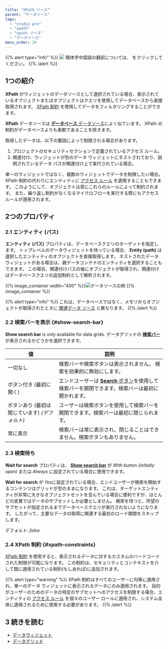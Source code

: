 ```yaml
---
title: "XPath ソース"
parent: "データソース"
tags:
  - "studio pro"
  - "xpath"
  - "xpath ソース"
  - "データソース"
menu_order: 20
---
```


{{% alert type="info" %}}
<img src="attachments/chinese-translation/china.png" style="display: inline-block; margin: 0" /> 簡体字中国語の翻訳については、 [<unk> <unk> <unk>](https://cdn.mendix.tencent-cloud.com/documentation/refguide8/xpath-source.pdf) をクリックしてください。
{{% /alert %}}

## 1つの紹介

**XPath** がウィジェットのデータソースとして選択されている場合、表示されているオブジェクトまたはオブジェクトはクエリを使用してデータベースから直接取得されます。 [XPath 制約](#xpath-constraints) を使用してデータをフィルタリングすることができます。

**XPath** データソースは [**データベース** データソース](database-source)によく似ています。 XPath の制約がデータベースよりも柔軟であることを除きます。

取得したデータは、以下の要因によって制限される場合があります。

1. プロジェクトのセキュリティセクションで定義されているアクセス ルール。
2. 関連付け、ウィジェットが別のデータ ウィジェットにネストされており、説明されているデータ パスが関連付け上で実行されている場合。

単一のウィジェットではなく、複数のウィジェットでデータを制限したい場合。 XPath 制約の代わりにエンティティに [アクセス ルール](access-rules) を適用することもできます。 このようにして、オブジェクトは常にこれらのルールによって制約されます。 また、繰り返し制約がなくなるマイクロフローを実行する際にもアクセスルールが適用されます。

## 2つのプロパティ

### 2.1 エンティティ (パス)

**エンティティ (パス)** プロパティは、データベースクエリのターゲットを指定します。 トップレベルのデータウィジェットを持っている場合、 **Entity (path)** は選択したエンティティのオブジェクトを直接取得します。 ネストされたデータウィジェットがある場合は、親データコンテナのエンティティを選択することもできます。 この場合、関連付けパスの後にオブジェクトが取得され、関連付けはデータベースクエリの追加制約として解析されます。

{{% image_container width="400" %}}![データソースの例](attachments/data-widgets/data-source-example.png)
{{% /image_container %}}

{{% alert type="info" %}}
これは、データベースではなく、メモリからオブジェクトが取得されたときに [関連データ ソース](association-source) と異なります。
{{% /alert %}}

### 2.2 検索バーを表示 {#show-search-bar}

**Show search bar** is only available for data grids. データグリッドの **[検索バー](search-bar)** が表示されるかどうかを選択できます。

| 値                            | 説明                                                                                  |
| ---------------------------- | ----------------------------------------------------------------------------------- |
| 一切なし                         | 検索バーや検索ボタンは表示されません。 検索を効果的に無効にします。                                                  |
| ボタン付き (最初に開く)                | エンドユーザーは [**Search** ボタン](control-bar#search-button)を使用して検索バーを開閉できます。検索バーは最初に開かれます。 |
| ボタンあり (最初は閉じています)  *(デフォルト)* | ユーザーは検索ボタンを使用して検索バーを開閉できます。検索バーは最初に閉じられます。                                          |
| 常に表示                         | 検索バーは常に表示され、閉じることはできません。検索ボタンもありません。                                                |

### 2.3 検索待ち

**Wait for search** プロパティは、 **[Show search bar](#show-search-bar)** が *With button (initially open)* または *Always* に設定されている場合に使用できます。

**Wait for search** が *Yes*に設定されている場合、エンドユーザーが検索を開始するコンテンツはグリッドが空のままになります。 これは、ターゲットエンティティが非常に大きなオブジェクトセットを含んでいる場合に便利ですが、ほとんどの変異ではデータのサブセットしか必要としません。 検索を待つと、所望のサブセットが指定されるまでデータベースクエリが実行されないようになります。 したがって、主要なデータの取得に関連する最初のロード期間をスキップします。

デフォルト: *false*

### 2.4 XPath 制約 {#xpath-constraints}

[XPath 制約](xpath-constraints) を使用すると、表示されるデータに対するカスタムのハードコードされた制限が可能になります。 この制約は、セキュリティとコンテキストを介して既に適用されている制約(もしあれば)に追加されます。

{{% alert type="warning" %}}
XPath 制約はすべてのユーザーに均等に適用され、単一のデータ ウィジェットに表示されるデータにのみ適用されます。 目的がユーザーのためのデータの特定のサブセットへのアクセスを制限する場合、エンティティの [アクセス ルール](access-rules) を個々のユーザー ロールに適用され、システム全体に適用されるために使用する必要があります。
{{% /alert %}}

## 3 続きを読む

* [データウィジェット](data-widgets)
* [データグリッド](データグリッド)

